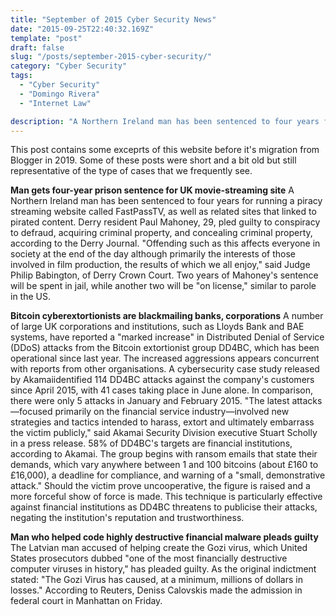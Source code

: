 ```yaml
---
title: "September of 2015 Cyber Security News"
date: "2015-09-25T22:40:32.169Z"
template: "post"
draft: false
slug: "/posts/september-2015-cyber-security/"
category: "Cyber Security"
tags:
  - "Cyber Security"
  - "Domingo Rivera"
  - "Internet Law"

description: "A Northern Ireland man has been sentenced to four years for running a piracy streaming website called FastPassTV, as well as related sites that linked to pirated content. A number of large UK corporations and institutions, such as Lloyds Bank and BAE systems, have reported a marked increase in Distributed Denial of Service DDoS attacks from the Bitcoin extortionist group DD4BC, which has been operational since last year."
---
```


This post contains some exceprts of this website before it's migration from Blogger in 2019.  Some of these posts were short and a bit old but still representative of the type of cases that we frequently see.  

**Man gets four-year prison sentence for UK movie-streaming site** A Northern Ireland man has been sentenced to four years for running a piracy streaming website called FastPassTV, as well as related sites that linked to pirated content. Derry resident Paul Mahoney, 29, pled guilty to conspiracy to defraud, acquiring criminal property, and concealing criminal property, according to the Derry Journal.
"Offending such as this affects everyone in society at the end of the day although primarily the interests of those involved in film production, the results of which we all enjoy," said Judge Philip Babington, of Derry Crown Court.
Two years of Mahoney's sentence will be spent in jail, while another two will be "on license," similar to parole in the US.

**Bitcoin cyberextortionists are blackmailing banks, corporations** A number of large UK corporations and institutions, such as Lloyds Bank and BAE systems, have reported a "marked increase" in Distributed Denial of Service (DDoS) attacks from the Bitcoin extortionist group DD4BC, which has been operational since last year. The increased aggressions appears concurrent with reports from other organisations. A cybersecurity case study released by Akamaiidentified 114 DD4BC attacks against the company's customers since April 2015, with 41 cases taking place in June alone. In comparison, there were only 5 attacks in January and February 2015.
"The latest attacks—focused primarily on the financial service industry—involved new strategies and tactics intended to harass, extort and ultimately embarrass the victim publicly," said Akamai Security Division executive Stuart Scholly in a press release.
58% of DD4BC's targets are financial institutions, according to Akamai. The group begins with ransom emails that state their demands, which vary anywhere between 1 and 100 bitcoins (about £160 to £16,000), a deadline for compliance, and warning of a "small, demonstrative attack." Should the victim prove uncooperative, the figure is raised and a more forceful show of force is made. This technique is particularly effective against financial institutions as DD4BC threatens to publicise their attacks, negating the institution's reputation and trustworthiness.

**Man who helped code highly destructive financial malware pleads guilty** The Latvian man accused of helping create the Gozi virus, which United States prosecutors dubbed "one of the most financially destructive computer viruses in history," has pleaded guilty.
As the original indictment stated: "The Gozi Virus has caused, at a minimum, millions of dollars in losses."
According to Reuters, Deniss Calovskis made the admission in federal court in Manhattan on Friday.
